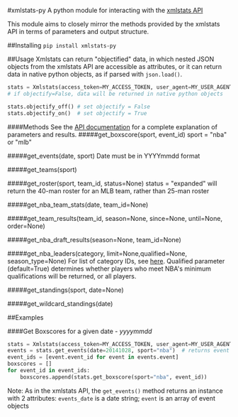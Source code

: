 #xmlstats-py
A python module for interacting with the [xmlstats API](https://erikberg.com/api)

This module aims to closely mirror the methods provided by the xmlstats API in terms of parameters and output structure.


##Installing
```pip install xmlstats-py```

##Usage
Xmlstats can return "objectified" data, in which nested JSON objects from the xmlstats API are accessible as attributes, or it can return data in native python objects, as if parsed with ```json.load()```.

```python
stats = Xmlstats(access_token=MY_ACCESS_TOKEN, user_agent=MY_USER_AGENT, objectify=True)
# if objectify=False, data will be returned in native python objects

stats.objectify_off() # set objectify = False
stats.objectify_on()  # set objectify = True
```
####Methods
See the [API documentation](https://erikberg.com/api/methods) for a complete explanation of parameters and results.
#####get_boxscore(sport, event_id)
sport = "nba" or "mlb"

#####get_events(date, sport)
Date must be in YYYYmmdd format

#####get_teams(sport)

#####get_roster(sport, team_id, status=None)
status = "expanded" will return the 40-man roster for an MLB team, rather than 25-man roster

#####get_nba_team_stats(date, team_id=None)

#####get_team_results(team_id, season=None, since=None, until=None, order=None)

#####get_nba_draft_results(season=None, team_id=None)

#####get_nba_leaders(category, limit=None,qualified=None, season_type=None)
For list of category IDs, see [here](https://erikberg.com/api/methods/nba-leaders). Qualified parameter (default=True) determines whether players who meet NBA's minimum qualifications will be returned, or all players.

#####get_standings(sport, date=None)

#####get_wildcard_standings(date)


##Examples

####Get Boxscores for a given date -  *yyyymmdd*

```python
stats = Xmlstats(access_token=MY_ACCESS_TOKEN, user_agent=MY_USER_AGENT)
events = stats.get_events(date=20141028, sport="nba")  # returns event objects for all nba events on given date
event_ids = [event.event_id for event in events.event]
boxscores = []
for event_id in event_ids:
    boxscores.append(stats.get_boxscore(sport="nba", event_id))
```
Note: As in the xmlstats API, the `get_events()` method returns an instance with 2 attributes: `events_date` is a date string; `event` is an array of event objects